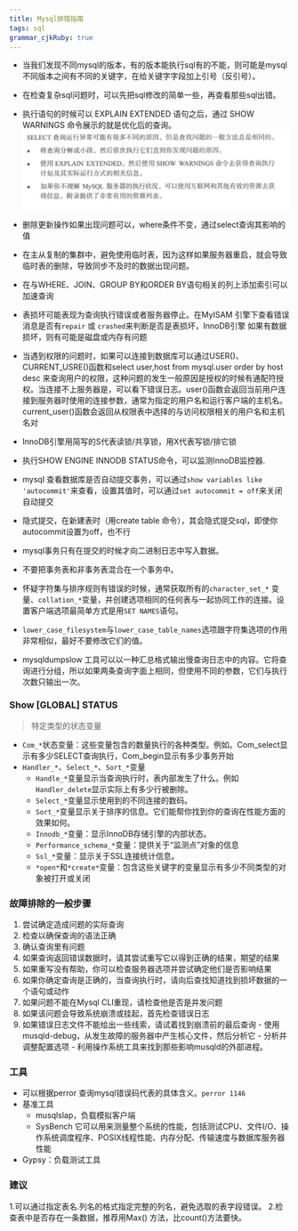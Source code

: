 ```yaml
---
title: Mysql排错指南
tags: sql
grammar_cjkRuby: true
---
```


- 当我们发现不同mysql的版本，有的版本能执行sql有的不能，则可能是mysql不同版本之间有不同的关键字，在给关键字字段加上引号（反引号）。
- 在检查复杂sql问题时，可以先把sql修改的简单一些，再查看那些sql出错。
- 执行语句的时候可以 EXPLAIN EXTENDED 语句之后，通过 SHOW WARNINGS 命令展示的就是优化后的查询。
	![查询运行异常方法][1]
	
- 删除更新操作如果出现问题可以，where条件不变，通过select查询其影响的值
- 在主从复制的集群中，避免使用临时表，因为这样如果服务器重启，就会导致临时表的删除，导致同步不及时的数据出现问题。
- 在与WHERE、JOIN、GROUP BY和ORDER BY语句相关的列上添加索引可以加速查询
- 表损坏可能表现为查询执行错误或者服务器停止。在MyISAM 引擎下查看错误消息是否有`repair` 或 `crashed`来判断是否是表损坏，InnoDB引擎 如果有数据损坏，则有可能是磁盘或内存有问题
- 当遇到权限的问题时，如果可以连接到数据库可以通过USER()、CURRENT_USRE()函数和select user,host from mysql.user order by host desc 来查询用户的权限，这种问题的发生一般原因是授权的时候有通配符授权。当连接不上服务器是，可以看下错误日志。user()函数会返回当前用户连接到服务器时使用的连接参数，通常为指定的用户名和运行客户端的主机名。current_user()函数会返回从权限表中选择的与访问权限相关的用户名和主机名对
- InnoDB引擎用简写的S代表读锁/共享锁，用X代表写锁/排它锁
- 执行SHOW ENGINE INNODB STATUS命令，可以监测InnoDB监控器.
- mysql 查看数据库是否自动提交事务，可以通过`show variables like 'autocommit'`来查看，设置其值时，可以通过`set autocommit = off`来关闭自动提交
- 隐式提交，在新建表时（用create table 命令），其会隐式提交sql，即使你autocommit设置为off，也不行
- mysql事务只有在提交的时候才向二进制日志中写入数据。
- 不要把事务表和非事务表混合在一个事务中。
- 怀疑字符集与排序规则有错误的时候，通常获取所有的`character_set_*` 变量、`collation_*`变量，并创建选项相同的任何表与一起协同工作的连接。设置客户端选项最简单方式是用`SET NAMES`语句。
- `lower_case_filesystem`与`lower_case_table_names`选项跟字符集选项的作用非常相似，最好不要修改它们的值。
- mysqldumpslow 工具可以以一种汇总格式输出慢查询日志中的内容。它将查询进行分组，所以如果两条查询字面上相同，但使用不同的参数，它们与执行次数只输出一次。

### Show [GLOBAL] STATUS
> 特定类型的状态变量

- `Com_*`状态变量：这些变量包含的数量执行的各种类型。例如。Com_select显示有多少SELECT查询执行，Com_begin显示有多少事务开始
- `Handler_*`、`Select_*`、`Sort_*`变量
	- `Handle_*`变量显示当查询执行时，表内部发生了什么。例如`Handler_delete`显示实际上有多少行被删除。
	- `Select_*`变量显示使用到的不同连接的数码。
	- `Sort_*`变量显示关于排序的信息。它们能帮你找到你的查询在性能方面的效果如何。
	- `Innodb_*`变量：显示InnoDB存储引擎的内部状态。
	- `Performance_schema_*`变量：提供关于“监测点”对象的信息
	- `Ssl_*`变量：显示关于SSL连接统计信息。
	- `*open*`和`*create*`变量：包含这些关键字的变量显示有多少不同类型的对象被打开或关闭


### 故障排除的一般步骤

1. 尝试确定造成问题的实际查询
2. 检查以确保查询的语法正确
3. 确认查询里有问题
4. 如果查询返回错误数据时，请其尝试重写它以得到正确的结果，期望的结果
5. 如果重写没有帮助，你可以检查服务器选项并尝试确定他们是否影响结果
6. 如果你确定查询是正确的，当查询执行时，请向后查找知道找到损坏数据的一个语句或动作
7. 如果问题不能在Mysql CLI重现，请检查他是否是并发问题
8. 如果该问题会导致系统崩溃或挂起，首先检查错误日志
9. 如果错误日志文件不能给出一些线索，请试着找到崩溃前的最后查询
		- 使用musqld-debug，从发生故障的服务器中产生核心文件，然后分析它
		- 分析并调整配置选项
		- 利用操作系统工具来找到那些影响musqld的外部进程。


### 工具
- 可以根据perror 查询mysql错误码代表的具体含义。`perror 1146`
- 基准工具 
	- musqlslap，负载模拟客户端
	- SysBench 它可以用来测量整个系统的性能，包括测试CPU、文件I/O、操作系统调度程序、POSIX线程性能、内存分配、传输速度与数据库服务器性能
- Gypsy：负载测试工具


### 建议
1.可以通过指定表名.列名的格式指定完整的列名，避免选取的表字段错误。
2.检查表中是否存在一条数据，推荐用Max() 方法，比count()方法要快。

  [1]: https://www.github.com/COBSNAN/ImageHub/raw/master/1520864213442.jpg